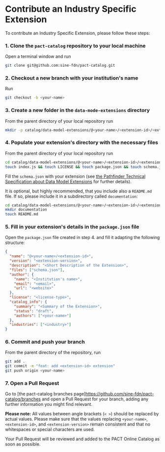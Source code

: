 # Contribute an Industry Specific Extension

To contribute an Industry Specific Extension, please follow these steps:

### 1. Clone the `pact-catalog` repository to your local machine

Open a terminal window and run

```sh
git clone git@github.com:sine-fdn/pact-catalog.git
```

### 2. Checkout a new branch with your institution's name

Run

```sh
git checkout -b <your-name>
```

### 3. Create a new folder in the `data-mode-extensions` directory

From the parent directory of your local repository run

```sh
mkdir -p catalog/data-model-extensions/@<your-name>/<extension-id>/<extension-version>
```

### 4. Populate your extension's directory with the necessary files

From the parent directory of your local repository run

```sh
cd catalog/data-model-extensions/@<your-name>/<extension-id>/<extension-version>
touch index.js && touch LICENSE && touch package.json && touch schema.json
```

Fill the `schema.json` with your extension (see [the Pathfinder Technical Specification about Data Model Extensions](https://wbcsd.github.io/data-model-extensions/guidance/#catalog-data-attributes) for further details).

It is optional, but highly recommended, that you include also a `README.md` file. If so, please include it in a subdirectory called `documentation`:

```sh
cd catalog/data-model-extensions/@<your-name>/<extension-id>/<extension-version>
mkdir documentation
touch README.md
```

### 5. Fill in your extension's details in the `package.json` file

Open the `package.json` file created in step 4. and fill it adapting the following structure:

```json
{
  "name": "@<your-name>/<extension-id>",
  "version": "<extension-version>",
  "description": "<Short Description of the Extension>",
  "files": ["schema.json"],
  "author": {
    "name": "<Institution's name>",
    "email": "<email>",
    "url": "<website>"
  },
  "license": "<license-type>",
  "catalog_info": {
    "summary": "<Summary of the Extension>",
    "status": "draft",
    "authors": ["<your-name>"]
  },
  "industries": ["<industry>"]
}
```

### 6. Commit and push your branch

From the parent directory of the repository, run

```sh
git add .
git commit -m "feat: add <extension-id> extension"
git push origin <your-name>
```

### 7. Open a Pull Request

Go to [the pact-catalog branches page]https://github.com/sine-fdn/pact-catalog/branches and open a Pull Request for your branch, adding any further information you might find relevant.

<strong>Please note:</strong> All values between angle brackets (`< >`) should be replaced by actual values. Please make sure that the values replacing `<your-name>`, `<extension-id>`, and `<extension-version>` remain consistent and that no whitespaces or special characters are used.

Your Pull Request will be reviewed and added to the PACT Online Catalog as soon as possible.
